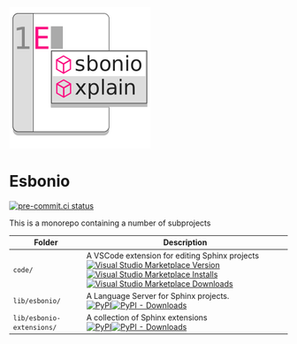 ![Esbonio logo](./resources/io.github.swyddfa.Esbonio.svg)
# Esbonio

[![pre-commit.ci status](https://results.pre-commit.ci/badge/github/swyddfa/esbonio/develop.svg)](https://results.pre-commit.ci/latest/github/swyddfa/esbonio/develop)

This is a monorepo containing a number of subprojects

| Folder | Description |
|-|-|
| `code/` | A VSCode extension for editing Sphinx projects <br />[![Visual Studio Marketplace Version](https://img.shields.io/visual-studio-marketplace/v/swyddfa.esbonio?style=flat-square)![Visual Studio Marketplace Installs](https://img.shields.io/visual-studio-marketplace/i/swyddfa.esbonio?style=flat-square)![Visual Studio Marketplace Downloads](https://img.shields.io/visual-studio-marketplace/d/swyddfa.esbonio?style=flat-square)](https://marketplace.visualstudio.com/items?itemName=swyddfa.esbonio)|
| `lib/esbonio/` | A Language Server for Sphinx projects. <br /> [![PyPI](https://img.shields.io/pypi/v/esbonio?style=flat-square)![PyPI - Downloads](https://img.shields.io/pypi/dm/esbonio?style=flat-square)](https://pypistats.org/packages/esbonio)  |
| `lib/esbonio-extensions/` | A collection of Sphinx extensions  <br /> [![PyPI](https://img.shields.io/pypi/v/esbonio-extensions?style=flat-square)![PyPI - Downloads](https://img.shields.io/pypi/dm/esbonio-extensions?style=flat-square)](https://pypistats.org/packages/esbonio-extensions) |
